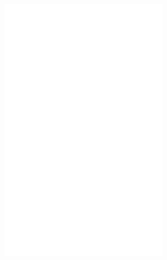 <!-- If you're using "master" as default branch -->
![Metrics](https://github.com/leonardomjq/leonardomjq/blob/master/github-metrics.svg)
